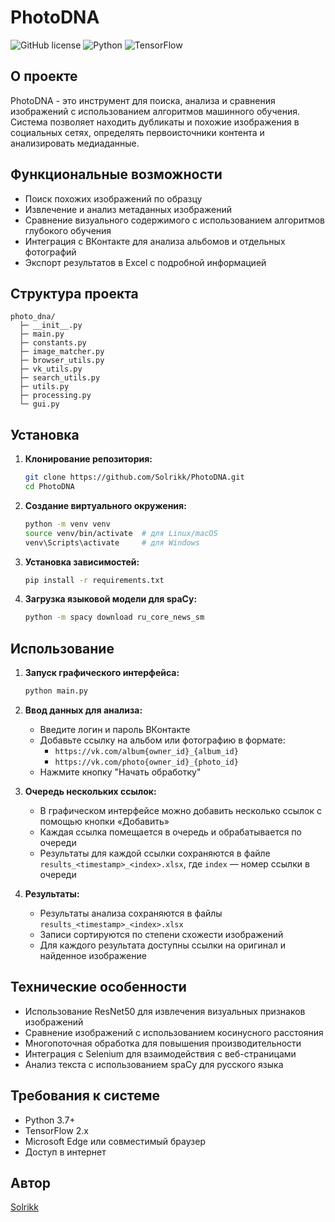 
# PhotoDNA

![GitHub license](https://img.shields.io/github/license/Solrikk/PhotoDNA?style=flat&logo=github)
![Python](https://img.shields.io/badge/Python-3.7%2B-blue?style=flat&logo=python)
![TensorFlow](https://img.shields.io/badge/TensorFlow-2.x-orange?style=flat&logo=tensorflow)

## О проекте

PhotoDNA - это инструмент для поиска, анализа и сравнения изображений с использованием алгоритмов машинного обучения. Система позволяет находить дубликаты и похожие изображения в социальных сетях, определять первоисточники контента и анализировать медиаданные.

## Функциональные возможности

- Поиск похожих изображений по образцу
- Извлечение и анализ метаданных изображений
- Сравнение визуального содержимого с использованием алгоритмов глубокого обучения
- Интеграция с ВКонтакте для анализа альбомов и отдельных фотографий
- Экспорт результатов в Excel с подробной информацией

## Структура проекта

```
photo_dna/
  ├─ __init__.py
  ├─ main.py
  ├─ constants.py
  ├─ image_matcher.py
  ├─ browser_utils.py
  ├─ vk_utils.py
  ├─ search_utils.py
  ├─ utils.py
  ├─ processing.py
  └─ gui.py
```

## Установка

1. **Клонирование репозитория:**

   ```bash
   git clone https://github.com/Solrikk/PhotoDNA.git
   cd PhotoDNA
   ```

2. **Создание виртуального окружения:**

   ```bash
   python -m venv venv
   source venv/bin/activate  # для Linux/macOS
   venv\Scripts\activate     # для Windows
   ```

3. **Установка зависимостей:**

   ```bash
   pip install -r requirements.txt
   ```

4. **Загрузка языковой модели для spaCy:**

   ```bash
   python -m spacy download ru_core_news_sm
   ```

## Использование

1. **Запуск графического интерфейса:**

   ```bash
   python main.py
   ```

2. **Ввод данных для анализа:**
   - Введите логин и пароль ВКонтакте
   - Добавьте ссылку на альбом или фотографию в формате:
     - `https://vk.com/album{owner_id}_{album_id}`
     - `https://vk.com/photo{owner_id}_{photo_id}`
   - Нажмите кнопку "Начать обработку"

3. **Очередь нескольких ссылок:**
   - В графическом интерфейсе можно добавить несколько ссылок с помощью кнопки «Добавить»
   - Каждая ссылка помещается в очередь и обрабатывается по очереди
   - Результаты для каждой ссылки сохраняются в файле `results_<timestamp>_<index>.xlsx`, где `index` — номер ссылки в очереди

4. **Результаты:**
   - Результаты анализа сохраняются в файлы `results_<timestamp>_<index>.xlsx`
   - Записи сортируются по степени схожести изображений
   - Для каждого результата доступны ссылки на оригинал и найденное изображение

## Технические особенности

- Использование ResNet50 для извлечения визуальных признаков изображений
- Сравнение изображений с использованием косинусного расстояния
- Многопоточная обработка для повышения производительности
- Интеграция с Selenium для взаимодействия с веб-страницами
- Анализ текста с использованием spaCy для русского языка

## Требования к системе

- Python 3.7+
- TensorFlow 2.x
- Microsoft Edge или совместимый браузер
- Доступ в интернет

## Автор

[Solrikk](https://github.com/Solrikk)
